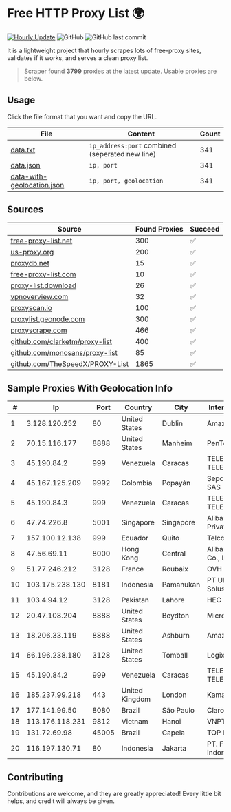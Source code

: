 
# Free HTTP Proxy List 🌍

[![Hourly Update](https://github.com/mertguvencli/http-proxy-list/actions/workflows/main.yml/badge.svg?branch=main)](https://github.com/mertguvencli/http-proxy-list/actions/workflows/main.yml)
![GitHub](https://img.shields.io/github/license/mertguvencli/http-proxy-list)
![GitHub last commit](https://img.shields.io/github/last-commit/mertguvencli/http-proxy-list)

It is a lightweight project that hourly scrapes lots of free-proxy sites, validates if it works, and serves a clean proxy list.


> Scraper found **3799** proxies at the latest update. Usable proxies are below.

## Usage

Click the file format that you want and copy the URL.


|File|Content|Count|
|----|-------|-----|
|[data.txt](https://raw.githubusercontent.com/mertguvencli/http-proxy-list/main/proxy-list/data.txt)|`ip_address:port` combined (seperated new line)|341|
|[data.json](https://raw.githubusercontent.com/mertguvencli/http-proxy-list/main/proxy-list/data.json)|`ip, port`|341|
|[data-with-geolocation.json](https://raw.githubusercontent.com/mertguvencli/http-proxy-list/main/proxy-list/data-with-geolocation.json)|`ip, port, geolocation`|341|

## Sources

|Source|Found Proxies|Succeed|
|------|-------------|-------|
|[free-proxy-list.net](https://free-proxy-list.net)|300|✅|
|[us-proxy.org](https://www.us-proxy.org)|200|✅|
|[proxydb.net](http://proxydb.net)|15|✅|
|[free-proxy-list.com](https://free-proxy-list.com/?page=&port=&type%5B%5D=http&type%5B%5D=https&up_time=0&search=Search)|10|✅|
|[proxy-list.download](https://www.proxy-list.download/HTTP)|26|✅|
|[vpnoverview.com](https://vpnoverview.com/privacy/anonymous-browsing/free-proxy-servers)|32|✅|
|[proxyscan.io](https://www.proxyscan.io)|100|✅|
|[proxylist.geonode.com](https://proxylist.geonode.com/api/proxy-list?limit=300&page=1&sort_by=lastChecked&sort_type=desc&protocols=http,https)|300|✅|
|[proxyscrape.com](https://api.proxyscrape.com/v2/?request=displayproxies&protocol=http&timeout=10000&country=all&ssl=all&anonymity=all)|466|✅|
|[github.com/clarketm/proxy-list](https://raw.githubusercontent.com/clarketm/proxy-list/master/proxy-list-raw.txt)|400|✅|
|[github.com/monosans/proxy-list](https://raw.githubusercontent.com/monosans/proxy-list/main/proxies/http.txt)|85|✅|
|[github.com/TheSpeedX/PROXY-List](https://raw.githubusercontent.com/TheSpeedX/PROXY-List/master/http.txt)|1865|✅|


## Sample Proxies With Geolocation Info

|#|Ip|Port|Country|City|Internet Service Provider|
|-|--|----|-------|----|-------------------------|
|1|3.128.120.252|80|United States|Dublin|Amazon.com, Inc.|
|2|70.15.116.177|8888|United States|Manheim|PenTeleData Inc.|
|3|45.190.84.2|999|Venezuela|Caracas|TELECOM.CORPORATIVAS TELECORP, C.A|
|4|45.167.125.209|9992|Colombia|Popayán|Sepcom Comunicaciones SAS|
|5|45.190.84.3|999|Venezuela|Caracas|TELECOM.CORPORATIVAS TELECORP, C.A|
|6|47.74.226.8|5001|Singapore|Singapore|Alibaba Cloud (Singapore) Private Limited|
|7|157.100.12.138|999|Ecuador|Quito|Telconet S.A|
|8|47.56.69.11|8000|Hong Kong|Central|Alibaba (US) Technology Co., Ltd.|
|9|51.77.246.212|3128|France|Roubaix|OVH SAS|
|10|103.175.238.130|8181|Indonesia|Pamanukan|PT Uliz Netmedia Solusindo|
|11|103.4.94.12|3128|Pakistan|Lahore|HEC|
|12|20.47.108.204|8888|United States|Boydton|Microsoft Corporation|
|13|18.206.33.119|8888|United States|Ashburn|Amazon.com, Inc.|
|14|66.196.238.180|3128|United States|Tomball|Logix|
|15|45.190.84.2|999|Venezuela|Caracas|TELECOM.CORPORATIVAS TELECORP, C.A|
|16|185.237.99.218|443|United Kingdom|London|Kamatera Inc|
|17|177.141.99.50|8080|Brazil|São Paulo|Claro S.A.|
|18|113.176.118.231|9812|Vietnam|Hanoi|VNPT|
|19|131.72.69.98|45005|Brazil|Capela|TOP NET SERVIÔOS LTDA|
|20|116.197.130.71|80|Indonesia|Jakarta|PT. Fiber Networks Indonesia|



## Contributing

Contributions are welcome, and they are greatly appreciated! Every
little bit helps, and credit will always be given.

